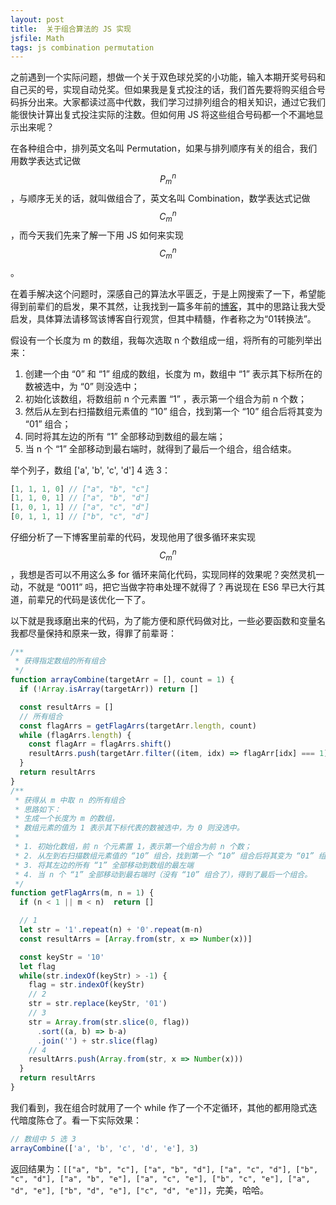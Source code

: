 ```yaml
---
layout: post
title:  关于组合算法的 JS 实现
jsfile: Math
tags: js combination permutation
---
```

之前遇到一个实际问题，想做一个关于双色球兑奖的小功能，输入本期开奖号码和自己买的号，实现自动兑奖。但如果我是复式投注的话，我们首先要将购买组合号码拆分出来。大家都读过高中代数，我们学习过排列组合的相关知识，通过它我们能很快计算出复式投注实际的注数。但如何用 JS 将这些组合号码都一个不漏地显示出来呢？
<!--more-->

在各种组合中，排列英文名叫 Permutation，如果与排列顺序有关的组合，我们用数学表达式记做 $$P_{m}^{n}$$，与顺序无关的话，就叫做组合了，英文名叫 Combination，数学表达式记做 $$C_{m}^{n}$$，而今天我们先来了解一下用 JS 如何来实现 $$C_{m}^{n}$$。

在着手解决这个问题时，深感自己的算法水平匮乏，于是上网搜索了一下，希望能得到前辈们的启发，果不其然，让我找到一篇多年前的[博客](https://www.cnblogs.com/purediy/p/3375537.html)，其中的思路让我大受启发，具体算法请移驾该博客自行观赏，但其中精髓，作者称之为“01转换法”。

假设有一个长度为 m 的数组，我每次选取 n 个数组成一组，将所有的可能列举出来：
1. 创建一个由 “0” 和 “1” 组成的数组，长度为 m，数组中 “1” 表示其下标所在的数被选中，为 “0” 则没选中；
2. 初始化该数组，将数组前 n 个元素置 “1” ，表示第一个组合为前 n 个数；
2. 然后从左到右扫描数组元素值的 “10” 组合，找到第一个 “10” 组合后将其变为 “01” 组合；
3. 同时将其左边的所有 “1” 全部移动到数组的最左端；
4. 当 n 个 “1” 全部移动到最右端时，就得到了最后一个组合，组合结束。

举个列子，数组 ['a', 'b', 'c', 'd'] 4 选 3：
```javascript
[1, 1, 1, 0] // ["a", "b", "c"]
[1, 1, 0, 1] // ["a", "b", "d"]
[1, 0, 1, 1] // ["a", "c", "d"]
[0, 1, 1, 1] // ["b", "c", "d"]
```

仔细分析了一下博客里前辈的代码，发现他用了很多循环来实现 $$C_{m}^{n}$$，我想是否可以不用这么多 for 循环来简化代码，实现同样的效果呢？突然灵机一动，不就是 “0011” 吗，把它当做字符串处理不就得了？再说现在 ES6 早已大行其道，前辈兄的代码是该优化一下了。

以下就是我琢磨出来的代码，为了能方便和原代码做对比，一些必要函数和变量名我都尽量保持和原来一致，得罪了前辈哥：

```javascript
/**
 * 获得指定数组的所有组合
 */
function arrayCombine(targetArr = [], count = 1) {
  if (!Array.isArray(targetArr)) return []

  const resultArrs = []
  // 所有组合
  const flagArrs = getFlagArrs(targetArr.length, count)
  while (flagArrs.length) {
    const flagArr = flagArrs.shift()
    resultArrs.push(targetArr.filter((item, idx) => flagArr[idx] === 1))
  }
  return resultArrs
}
/**
 * 获得从 m 中取 n 的所有组合
 * 思路如下：
 * 生成一个长度为 m 的数组，
 * 数组元素的值为 1 表示其下标代表的数被选中，为 0 则没选中。
 *
 * 1. 初始化数组，前 n 个元素置 1，表示第一个组合为前 n 个数；
 * 2. 从左到右扫描数组元素值的 “10” 组合，找到第一个 “10” 组合后将其变为 “01” 组合；
 * 3. 将其左边的所有 “1” 全部移动到数组的最左端
 * 4. 当 n 个 “1” 全部移动到最右端时（没有 “10” 组合了），得到了最后一个组合。
 */
function getFlagArrs(m, n = 1) {
  if (n < 1 || m < n)  return []

  // 1
  let str = '1'.repeat(n) + '0'.repeat(m-n)
  const resultArrs = [Array.from(str, x => Number(x))]

  const keyStr = '10'
  let flag
  while(str.indexOf(keyStr) > -1) {
    flag = str.indexOf(keyStr)
    // 2
    str = str.replace(keyStr, '01')
    // 3
    str = Array.from(str.slice(0, flag))
      .sort((a, b) => b-a)
      .join('') + str.slice(flag)
    // 4
    resultArrs.push(Array.from(str, x => Number(x)))
  }
  return resultArrs
}
```
我们看到，我在组合时就用了一个 while 作了一个不定循环，其他的都用隐式迭代暗度陈仓了。看一下实际效果：

```javascript
// 数组中 5 选 3
arrayCombine(['a', 'b', 'c', 'd', 'e'], 3)
```
返回结果为：`[["a", "b", "c"], ["a", "b", "d"], ["a", "c", "d"], ["b", "c", "d"], ["a", "b", "e"], ["a", "c", "e"], ["b", "c", "e"], ["a", "d", "e"], ["b", "d", "e"], ["c", "d", "e"]]`，完美，哈哈。
